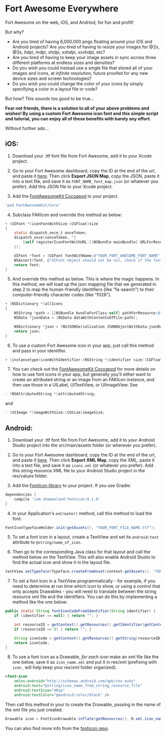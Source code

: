 # Fort Awesome Everywhere
Fort Awesome on the web, iOS, and Andriod, for fun and profit!

But why?
* Are you tired of having 6,000,000 pngs floating around your iOS and Android projects? Are you tired of having to resize your images for @2x, @3x, hdpi, mdpi, xhdpi, xxhdpi, xxxhdpi, etc?
* Are you tired of having to keep your image assets in sync across three different platforms at endless sizes and densities?
* Do you wish you could instead use a single file that stored all of your images and icons, at _infinite_ resolution, future proofed for any new device sizes and screen technologies?
* Do you wish you could change the color of your icons by simply specifying a color in a layout file or code?

But how? This sounds too good to be true...

**Fear not friends, there is a solution to all of your above problems and wishes! By using a custom Fort Awesome icon font and this simple script and tutorial, you can enjoy all of these benefits with barely any effort.**

Without further ado...

## iOS:

1) Download your .ttf font file from Fort Awesome, add it to your Xcode project.


2) Go to your Fort Awesome dashboard, copy the ID at the end of the url, and paste it [here](https://knotlabs.github.io/fort-awesome-everywhere/). Then click **Export JSON Map**, copy the JSON, paste it into a text file, and save it as ```FONT_NAME_font_map.json``` (or whatever you prefer). Add this JSON file to your Xcode project.


3) Add the [FontAwesomeKit Cocoapod](https://github.com/PrideChung/FontAwesomeKit) to your project.
```ruby
'pod FontAwesomeKit/Core'
```


4) Subclass FAKIcon and override this method as below:
```objective-c
+ (UIFont *)iconFontWithSize:(CGFloat)size
{
    static dispatch_once_t onceToken;
    dispatch_once(&onceToken, ^{
        [self registerIconFontWithURL:[[NSBundle mainBundle] URLForResource:@"YOUR_FONT_FILE_NAME" withExtension:@"ttf"]];
    });

    UIFont *font = [UIFont fontWithName:@"YOUR_FORT_AWESOME_FONT_NAME" size:size];
    NSAssert(font, @"UIFont object should not be nil, check if the font file is added to the application bundle and you're using the correct font name.");
    return font;
}
```

5) And override this method as below. This is where the magic happens. In this method, we will load up the json mapping file that we generated in step 2 to map the human-friendly identifiers (like "fa-search") to their computer-friendly character codes (like "f028").

```objective-c
+ (NSDictionary *)allIcons
{
    NSString *path = [[NSBundle bundleForClass:self] pathForResource:@"FONT_NAME_font_map" ofType:@"json"];
    NSData *jsonData = [NSData dataWithContentsOfFile:path];

    NSDictionary *json = [NSJSONSerialization JSONObjectWithData:jsonData options:NSJSONReadingAllowFragments error:nil];
    return json;
}
```

6) To use a custom Fort Awesome icon in your app, just call this method and pass in your identifier.
```objective-c
+ (instancetype)iconWithIdentifier:(NSString *)identifier size:(CGFloat)size error:(NSError **)error;
```

7) You can check out the [FontAwesomeKit Cocoapod](https://github.com/PrideChung/FontAwesomeKit) for more details on how to use font icons in your app, but generally you'll either want to create an attributed string or an image from an FAKIcon instance, and then use those in a UILabel, UITextView, or UIImageView. See
```objective-c
- (NSAttributedString *)attributedString;
```
and
```objective-c
- (UIImage *)imageWithSize:(CGSize)imageSize;
```


## Android:

1) Download your .ttf font file from Fort Awesome, add it to your Android Studio project into the src/main/assets folder (or wherever you prefer).


2) Go to your Fort Awesome dashboard, copy the ID at the end of the url, and paste it [here](https://knotlabs.github.io/fort-awesome-everywhere/). Then click **Export XML Map**, copy the XML, paste it into a text file, and save it as ```icons.xml``` (or whatever you prefer). Add this string resource XML file to your Android Studio project in the res/values folder.


3) Add the [Fonticon library](https://github.com/shamanland/fonticon) to your project. If you use Gradle:
```groovy
dependencies {
    compile 'com.shamanland:fonticon:0.1.9'
}
```
4) In your Application's ```onCreate()``` method, call this method to load the font. 
```java 
FontIconTypefaceHolder.init(getAssets(), "YOUR_FONT_FILE_NAME.ttf");
```

5) To set a font icon in a layout, create a TextView and set its ```android:text``` attribute to ```@string/name_of_icon```.

6) Then go to the corresponding Java class for that layout and call the method below on the TextView. This will also enable Android Studio to find the actual icon and show it in the layout file. 

```java
textView.setTypeface(Typeface.createFromAsset(context.getAssets(), "YOUR_FONT_FILE_NAME.ttf"));
```

7) To set a font icon in a TextView programmatically - for example, if you need to determine at run time which icon to show, or using a control that only accepts Drawables - you will need to translate between the string resource xml file and the identifiers. You can do this by implementing a method like the one below: 
```java
public static String fontIconCodeFromIdentifier(String identifier) {
    if (identifier == null) { return ""; }

    int resourceID = getContext().getResources().getIdentifier(getContext().getPackageName() + ":string/" + identifier, null, null);
    if (resourceID == 0) { return ""; }

    String iconCode = getContext().getResources().getString(resourceID);
    return iconCode;
}
```

8) To use a font icon as a Drawable, _for each icon_ make an xml file like the one below, save it as ```icon_name.xml``` and put it in res/xml (prefixing with ```icon_``` will help keep your res/xml folder organized).
```xml
<font-icon
    xmlns:android="http://schemas.android.com/apk/res-auto"
    android:text="@string/icon_name_from_string_resource_file"
    android:textSize="40sp"
    android:textColor="@android:color/black" />
```
Then call this method in your to create the Drawable, passing in the name of the xml file you just created. 
```java
Drawable icon = FontIconDrawable.inflate(getResources(), R.xml.icon_name);
```
You can also find more info from the [fonticon repo](https://github.com/shamanland/fonticon#usage).
